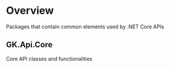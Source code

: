 # Overview
Packages that contain common elements used by .NET Core APIs

## GK.Api.Core
Core API classes and functionalities